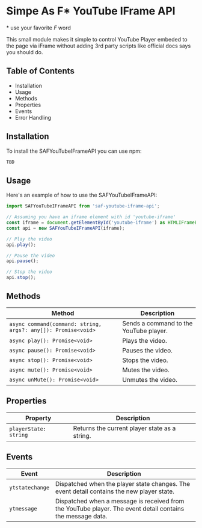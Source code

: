 # Simpe As F* YouTube IFrame API

\* use your favorite *F* word

This small module makes it simple to control YouTube Player embeded to the page via iFrame without adding 3rd party scripts like official docs says you should do.

## Table of Contents

- Installation
- Usage
- Methods
- Properties
- Events
- Error Handling

## Installation

To install the SAFYouTubeIFrameAPI you can use npm:

```sh
TBD
```

## Usage

Here's an example of how to use the SAFYouTubeIFrameAPI:

```js
import SAFYouTubeIFrameAPI from 'saf-youtube-iframe-api';

// Assuming you have an iframe element with id 'youtube-iframe'
const iframe = document.getElementById('youtube-iframe') as HTMLIFrameElement;
const api = new SAFYouTubeIFrameAPI(iframe);

// Play the video
api.play();

// Pause the video
api.pause();

// Stop the video
api.stop();
```

## Methods

| Method | Description |
|--------|-------------|
| `async command(command: string, args?: any[]): Promise<void>` | Sends a command to the YouTube player. |
| `async play(): Promise<void>` | Plays the video. |
| `async pause(): Promise<void>` | Pauses the video. |
| `async stop(): Promise<void>` | Stops the video. |
| `async mute(): Promise<void>` | Mutes the video. |
| `async unMute(): Promise<void>` | Unmutes the video. |

## Properties

| Property | Description |
|----------|-------------|
| `playerState: string` | Returns the current player state as a string. |

## Events

| Event | Description |
|-------|-------------|
| `ytstatechange` | Dispatched when the player state changes. The event detail contains the new player state. |
| `ytmessage` | Dispatched when a message is received from the YouTube player. The event detail contains the message data. |

